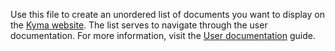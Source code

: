 Use this file to create an unordered list of documents you want to display on the [Kyma website](https://kyma-project.io). The list serves to navigate through the user documentation. For more information, visit the [User documentation](https://github.com/kyma-project/community/blob/main/docs/guidelines/content-guidelines/01-user-docs.md) guide.